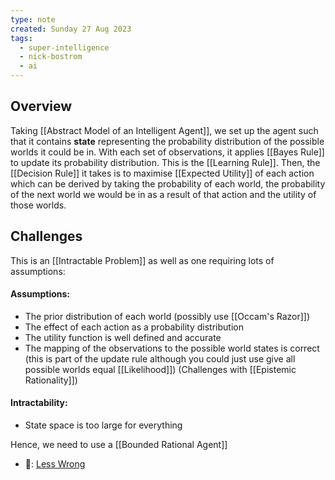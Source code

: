 ```yaml
---
type: note
created: Sunday 27 Aug 2023
tags:
  - super-intelligence
  - nick-bostrom
  - ai
---
```

## Overview
Taking [[Abstract Model of an Intelligent Agent]], we set up the agent such that it contains **state** representing the probability distribution of the possible worlds it could be in. With each set of observations, it applies [[Bayes Rule]] to update its probability distribution. This is the [[Learning Rule]]. Then, the [[Decision Rule]] it takes is to maximise [[Expected Utility]] of each action which can be derived by taking the probability of each world, the probability of the next world we would be in as a result of that action and the utility of those worlds.


## Challenges
This is an [[Intractable Problem]] as well as one requiring lots of assumptions:
#### Assumptions:
- The prior distribution of each world (possibly use [[Occam's Razor]])
- The effect of each action as a probability distribution
- The utility function is well defined and accurate
- The mapping of the observations to the possible world states is correct (this is part of the update rule although you could just use give all possible worlds equal [[Likelihood]]) (Challenges with [[Epistemic Rationality]])

#### Intractability:
- State space is too large for everything

Hence, we need to use a [[Bounded Rational Agent]]

- 🔗: [Less Wrong](https://www.lesswrong.com/posts/G4XKiJ2Q93JGCJxCT/the-bayesian-agent)